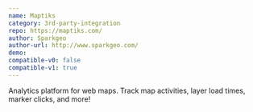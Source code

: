 ```yaml
---
name: Maptiks
category: 3rd-party-integration
repo: https://maptiks.com/
author: Sparkgeo
author-url: http://www.sparkgeo.com/
demo: 
compatible-v0: false
compatible-v1: true
---
```


Analytics platform for web maps. Track map activities, layer load times, marker clicks, and more!
